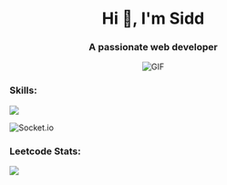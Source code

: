 <h1 align="center">Hi 👋, I'm Sidd</h1>
<h3 align="center">A passionate web developer</h3>
<div align="center">
  <img src="https://user-images.githubusercontent.com/74038190/225813708-98b745f2-7d22-48cf-9150-083f1b00d6c9.gif" alt="GIF" />
</div>

<h3 align="left">Skills:</h3>
<p >
  <a href="https://skillicons.dev">
    <img src="https://skillicons.dev/icons?i=html,css,js,nodejs,express,git" />
  </a>
</p>

![Socket.io](https://img.shields.io/badge/Socket.io-black?style=for-the-badge&logo=socket.io&badgeColor=010101)

<h3 align="left">Leetcode Stats:</h3>

![](https://leetcard.jacoblin.cool/sidd0894?ext=heatmap)
